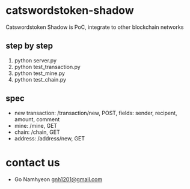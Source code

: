 # catswordstoken-shadow
Catswordstoken Shadow is PoC, integrate to other blockchain networks

## step by step
1. python server.py
2. python test_transaction.py
3. python test_mine.py
4. python test_chain.py

## spec
- new transaction: /transaction/new, POST, fields: sender, recipent, amount, comment
- mine: /mine, GET
- chain: /chain, GET
- address: /address/new, GET

# contact us
- Go Namhyeon <gnh1201@gmail.com>
